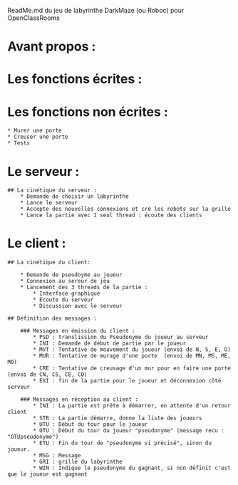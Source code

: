 ReadMe.md du jeu de labyrinthe DarkMaze (ou Roboc) pour OpenClassRooms

# Avant propos :

# Les fonctions écrites :

# Les fonctions non écrites :
	* Murer une porte
	* Creuser une porte
	* Tests

# Le serveur :

	## La cinétique du serveur :
		* Demande de choisir un labyrinthe
		* Lance le serveur
		* Accepte des nouvelles connexions et cré les robots sur la grille
		* Lance la partie avec 1 seul thread : écoute des clients
			

# Le client :

	## La cinétique du client:

		* Demande de pseudoyme au joueur
		* Connexion au sereur de jeu
		* Lancement des 3 threads de la partie :
			* Interface graphique
			* Ecoute du serveur
			* Discussion avec le serveur

	## Définition des messages :

		### Messages en émission du client :
			* PSD : translission du Pseudonyme du joueur au serveur
			* INI : Demande de début de partie par le joueur
			* MVT : Tentative de mouvement du joueur (envoi de N, S, E, O)
			* MUR : Tentative de murage d'une porte  (envoi de MN, MS, ME, MO)
			* CRE : Tentative de creusage d'un mur pour en faire une porte (envoi de CN, CS, CE, CO)
			* EXI : fin de la partie pour le joueur et déconnexion côté serveur

		### Messages en réception au client :
			* INI : La partie est prête à démarrer, en attente d'un retour client
			* STR : La partie démarre, donne la liste des joueurs
			* UTU : Début du tour pour le joueur
			* OTU : Début du tour du joueur "pseudonyme" (message recu : "OTUpseudonyme")
			* ETU : Fin du tour de "pseudonyme si précisé", sinon du joueur.
			* MSG : Message
			* GRI : grille du labyrinthe
			* WIN : Indique le pseudonyme du gagnant, si non définit c'est que le joueur est gagnant
